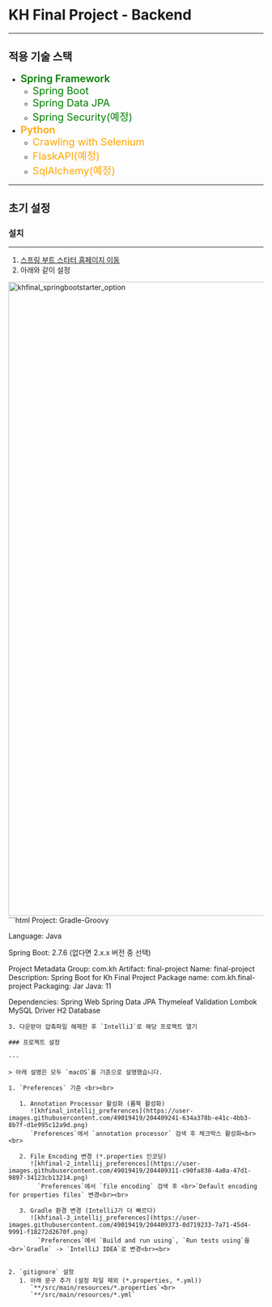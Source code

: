 # KH Final Project - Backend

---

## 적용 기술 스택
- <span style="color:green;font-size:15pt;font-weight:600">Spring Framework</span>
  - <span style="color:green;font-size:15pt">Spring Boot<span>
  - <span style="color:green;font-size:15pt">Spring Data JPA<span>
  - <span style="color:green;font-size:15pt">Spring Security(예정)<span>
- <span style="color:Orange;font-size:15pt;font-weight:600">Python</span>
  - <span style="color:Orange;font-size:15pt">Crawling with Selenium</span>
  - <span style="color:Orange;font-size:15pt">FlaskAPI(예정)</span>
  - <span style="color:Orange;font-size:15pt">SqlAlchemy(예정)</span>

---

## 초기 설정

### 설치

---

1. [스프링 부트 스타터 홈페이지 이동](https://start.spring.io/)
2. 아래와 같이 설정
<img width="1251" alt="khfinal_springbootstarter_option" src="https://user-images.githubusercontent.com/49019419/204407730-9b6126f9-320b-4aa2-a43c-616410b674e4.png">
```html
Project: Gradle-Groovy

Language: Java

Spring Boot: 2.7.6 (없다면 2.x.x 버전 중 선택)

Project Metadata
    Group: com.kh
    Artifact: final-project
    Name: final-project
    Description: Spring Boot for Kh Final Project
    Package name: com.kh.final-project
    Packaging: Jar
    Java: 11

Dependencies:
    Spring Web
    Spring Data JPA
    Thymeleaf
    Validation
    Lombok
    MySQL Driver
    H2 Database
```
3. 다운받아 압축파일 해제한 후 `IntelliJ`로 해당 프로젝트 열기

### 프로젝트 설정

---

> 아래 설명은 모두 `macOS`를 기준으로 설명했습니다.

1. `Preferences` 기준 <br><br>

   1. Annotation Processor 활성화 (롬북 활성화)
      ![khfinal_intellij_preferences](https://user-images.githubusercontent.com/49019419/204409241-634a378b-e41c-4bb3-8b7f-d1e995c12a9d.png)
      `Preferences`에서 `annotation processor` 검색 후 체크박스 활성화<br><br>
      
   2. File Encoding 변경 (*.properties 인코딩)
      ![khfinal-2_intellij_preferences](https://user-images.githubusercontent.com/49019419/204409311-c90fa838-4a0a-47d1-9897-34123cb13214.png)
        `Preferences`에서 `file encoding` 검색 후 <br>`Default encoding for properties files` 변경<br><br>

   3. Gradle 환경 변경 (IntelliJ가 더 빠르다)
      ![khfinal-3_intellij_preferences](https://user-images.githubusercontent.com/49019419/204409373-0d719233-7a71-45d4-9991-f18272d2670f.png)
        `Preferences`에서 `Build and run using`, `Run tests using`을<br>`Gradle` -> `IntelliJ IDEA`로 변경<br><br>
   

2. `gitignore` 설정
   1. 아래 문구 추가 (설정 파일 제외 (*.properties, *.yml))
      `**/src/main/resources/*.properties`<br>
      `**/src/main/resources/*.yml`